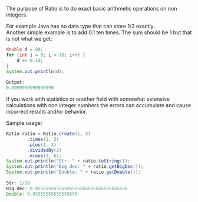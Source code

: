 The purpose of Ratio is to do exact basic arithmetic operations on non integers.  
 
For example Java has no data type that can store 1/3 exactly.  
Another simple example is to add 0.1 ten times. The sum should be 1 but that is not what we get: 
```java 
double d = 0d; 
for (int i = 0; i < 10; i++) { 
    d += 0.1d; 
} 
System.out.println(d); 
 
Output: 
0.9999999999999999 
``` 
If you work with statistics or another field with somewhat extensive calculations 
with non integer numbers the errors can accumulate and cause incorrect results and/or behavior. 
 
Sample usage: 
```java 
Ratio ratio = Ratio.create(1, 3) 
        .times(1, 3) 
        .plus(1, 3) 
        .dividedBy(2) 
        .minus(1, 6); 
System.out.println("Str: " + ratio.toString()); 
System.out.println("Big dec: " + ratio.getBigDec()); 
System.out.println("Double: " + ratio.getDouble()); 
 
Str: 1/18 
Big dec: 0.05555555555555555555555555555555556 
Double: 0.05555555555555555 
```
